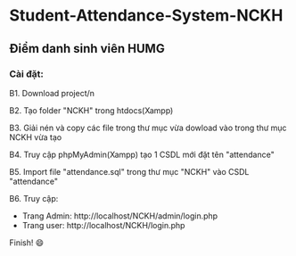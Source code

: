 # Student-Attendance-System-NCKH
## Điểm danh sinh viên HUMG
### Cài đặt:
B1. Download project/n

B2. Tạo folder "NCKH" trong htdocs(Xampp)

B3. Giải nén và copy các file trong thư mục vừa dowload vào trong thư mục NCKH vừa tạo

B4. Truy cập phpMyAdmin(Xampp) tạo 1 CSDL mới đặt tên "attendance"

B5. Import file "attendance.sql" trong thư mục "NCKH" vào CSDL "attendance"

B6. Truy cập:
* Trang Admin: http://localhost/NCKH/admin/login.php
* Trang user: http://localhost/NCKH/login.php

Finish! :smile:
